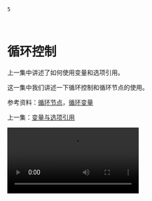 ```index
5
```
```tag

```
```summary

```

# 循环控制

上一集中讲述了如何使用变量和选项引用。

这一集中我们讲述一下循环控制和循环节点的使用。


参考资料：[循环节点](../design/nodes/loop.md)，[循环变量](../design/variable/loop-type.md)

上一集：[变量与选项引用](./variable-option-reference.md)

<video src='https://media.choiceform.com/help/video/loop-control.mp4'>

下一集：[自定义验证](./advance-validation.md)